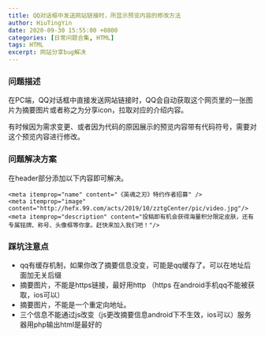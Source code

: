 ```yaml
---
title: QQ对话框中发送网站链接时，所显示预览内容的修改方法
author: HiuTingYin
date: 2020-09-30 15:55:00 +0800
categories: [日常问题合集, HTML]
tags: HTML
excerpt: 网站分享bug解决
---
```



### 问题描述
在PC端，QQ对话框中直接发送网站链接时，QQ会自动获取这个网页里的一张图片为摘要图片或者称之为分享icon，拉取对应的介绍内容。

有时候因为需求变更、或者因为代码的原因展示的预览内容带有代码符号，需要对这个预览内容进行修改。

### 问题解决方案
在header部分添加以下内容即可解决。

```
<meta itemprop="name" content="《英魂之刃》特约作者招募" />
<meta itemprop="image" content="http://hefx.99.com/acts/2019/10/zztgCenter/pic/video.jpg"/>
<meta itemprop="description" content="投稿即有机会获得海量积分限定皮肤，还有专属铭牌、称号、头像框等你拿。赶快来加入我们吧！"/>
```

### 踩坑注意点
- qq有缓存机制，如果你改了摘要信息没变，可能是qq缓存了。可以在地址后面加无关后缀
- 摘要图片，不能是https链接，最好用http （https 在android手机qq不能被获取，ios可以）
- 摘要图片，不能是一个重定向地址。
- 三个信息不能通过js改变（js更改摘要信息android下不生效，ios可以）服务器用php输出html是最好的
